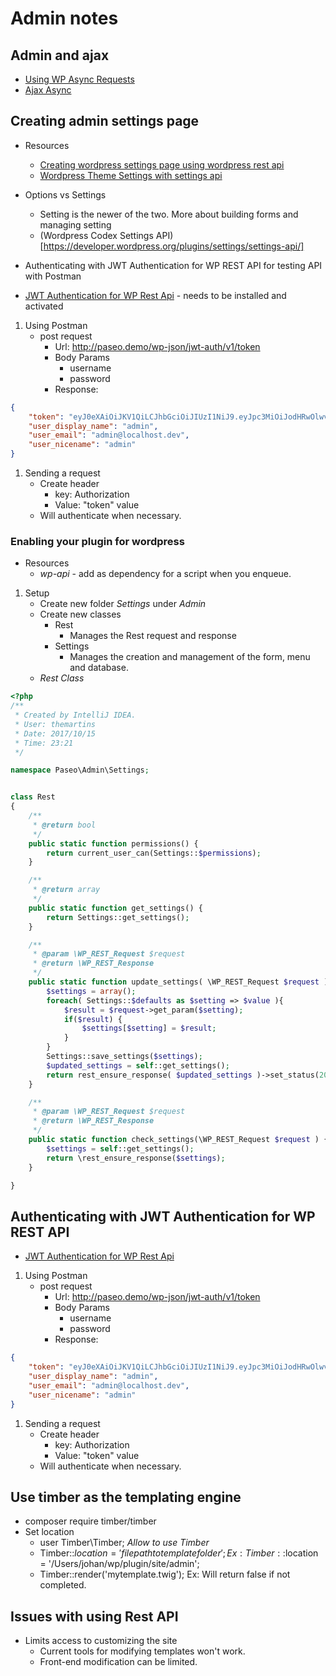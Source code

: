 # Admin notes
## Admin and ajax
* [Using WP Async Requests](https://lkwdwrd.com/using-wp-ajax-async-requests/)
* [Ajax Async](https://lkwdwrd.com/ajax-async-wordpress/)

## Creating admin settings page
* Resources
    * [Creating wordpress settings page using wordpress rest api](https://torquemag.io/2017/06/creating-wordpress-settings-page-using-wordpress-rest-api/)
    * [Wordpress Theme Settings with settings api](https://www.sitepoint.com/create-a-wordpress-theme-settings-page-with-the-settings-api/)
* Options vs Settings
    * Setting is the newer of the two. More about building forms and managing setting
    * (Wordpress Codex Settings API)[https://developer.wordpress.org/plugins/settings/settings-api/]

* Authenticating with JWT Authentication for WP REST API for testing API with Postman
* [JWT Authentication for WP Rest Api](https://wordpress.org/plugins/jwt-authentication-for-wp-rest-api/) - needs to be installed and activated
1. Using Postman
    * post request
        * Url: http://paseo.demo/wp-json/jwt-auth/v1/token
        * Body Params
            * username
            * password
        * Response:
```json
{
    "token": "eyJ0eXAiOiJKV1QiLCJhbGciOiJIUzI1NiJ9.eyJpc3MiOiJodHRwOlwvXC9qd3QuZGV2IiwiaWF0IjoxNDM4NTcxMDUwLCJuYmYiOjE0Mzg1NzEwNTAsImV4cCI6MTQzOTE3NTg1MCwiZGF0YSI6eyJ1c2VyIjp7ImlkIjoiMSJ9fX0.YNe6AyWW4B7ZwfFE5wJ0O6qQ8QFcYizimDmBy6hCH_8",
    "user_display_name": "admin",
    "user_email": "admin@localhost.dev",
    "user_nicename": "admin"
}
```
1. Sending a request
    * Create header
        * key: Authorization
        * Value: "token" value
    * Will authenticate when necessary.
### Enabling your plugin for wordpress
* Resources
    * *wp-api* - add as dependency for a script when you enqueue.
1. Setup
    * Create new folder *Settings* under *Admin*
    * Create new classes
        * Rest
            * Manages the Rest request and response
        * Settings
            * Manages the creation and management of the form, menu and database.
    * *Rest Class*
```php
<?php
/**
 * Created by IntelliJ IDEA.
 * User: themartins
 * Date: 2017/10/15
 * Time: 23:21
 */

namespace Paseo\Admin\Settings;


class Rest
{
    /**
     * @return bool
     */
    public static function permissions() {
        return current_user_can(Settings::$permissions);
    }

    /**
     * @return array
     */
    public static function get_settings() {
        return Settings::get_settings();
    }

    /**
     * @param \WP_REST_Request $request
     * @return \WP_REST_Response
     */
    public static function update_settings( \WP_REST_Request $request ) {
        $settings = array();
        foreach( Settings::$defaults as $setting => $value ){
            $result = $request->get_param($setting);
            if($result) {
                $settings[$setting] = $result;
            }
        }
        Settings::save_settings($settings);
        $updated_settings = self::get_settings();
        return rest_ensure_response( $updated_settings )->set_status(201);
    }

    /**
     * @param \WP_REST_Request $request
     * @return \WP_REST_Response
     */
    public static function check_settings(\WP_REST_Request $request ) {
        $settings = self::get_settings();
        return \rest_ensure_response($settings);
    }

}
```

## Authenticating with JWT Authentication for WP REST API
* [JWT Authentication for WP Rest Api](https://wordpress.org/plugins/jwt-authentication-for-wp-rest-api/)
1. Using Postman
    * post request
        * Url: http://paseo.demo/wp-json/jwt-auth/v1/token
        * Body Params
            * username
            * password
        * Response:
```json
{
    "token": "eyJ0eXAiOiJKV1QiLCJhbGciOiJIUzI1NiJ9.eyJpc3MiOiJodHRwOlwvXC9qd3QuZGV2IiwiaWF0IjoxNDM4NTcxMDUwLCJuYmYiOjE0Mzg1NzEwNTAsImV4cCI6MTQzOTE3NTg1MCwiZGF0YSI6eyJ1c2VyIjp7ImlkIjoiMSJ9fX0.YNe6AyWW4B7ZwfFE5wJ0O6qQ8QFcYizimDmBy6hCH_8",
    "user_display_name": "admin",
    "user_email": "admin@localhost.dev",
    "user_nicename": "admin"
}
```
1. Sending a request
    * Create header
        * key: Authorization
        * Value: "token" value
    * Will authenticate when necessary.


## Use timber as the templating engine
* composer require timber/timber
* Set location
    * user Timber\Timber; *Allow to use Timber*
    * Timber::$location = 'file path to template folder'; Ex: Timber::$location = '/Users/johan/wp/plugin/site/admin';
    * Timber::render('mytemplate.twig'); Ex: Will return false if not completed.

## Issues with using Rest API
* Limits access to customizing the site
    * Current tools for modifying templates won't work.
    * Front-end modification can be limited.
